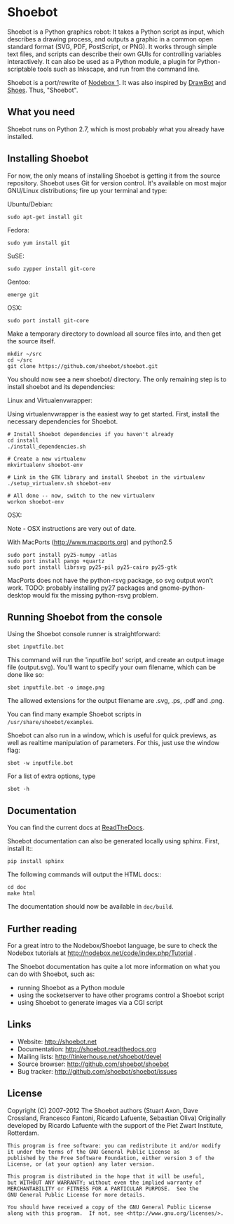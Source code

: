 Shoebot
=======

Shoebot is a Python graphics robot: It takes a Python script as input, which describes a drawing process, and outputs a graphic in a common open standard format (SVG, PDF, PostScript, or PNG). It works through simple text files, and scripts can describe their own GUIs for controlling variables interactively. It can also be used as a Python module, a plugin for Python-scriptable tools such as Inkscape, and run from the command line. 

Shoebot is a port/rewrite of [Nodebox 1](http://nodebox.net/code/index.php/Home). It was also inspired by [DrawBot](http://drawbot.com) and [Shoes](http://shoesrb.com/). Thus, "Shoebot".

What you need
-------------

Shoebot runs on Python 2.7, which is most probably what you already have installed.


Installing Shoebot
------------------

For now, the only means of installing Shoebot is getting it from the source repository. Shoebot uses Git for version control. It's available on most major GNU/Linux distributions; fire up your terminal and type:

Ubuntu/Debian:

    sudo apt-get install git

Fedora:

    sudo yum install git

SuSE:

    sudo zypper install git-core

Gentoo:

    emerge git

OSX:

    sudo port install git-core

Make a temporary directory to download all source files into, and then get the source itself.

    mkdir ~/src
    cd ~/src
    git clone https://github.com/shoebot/shoebot.git




You should now see a new shoebot/ directory. The only remaining step is to install shoebot and its dependencies:



Linux and Virtualenvwrapper:

Using virtualenvwrapper is the easiest way to get started. First, install the necessary dependencies for Shoebot.
    
    # Install Shoebot dependencies if you haven't already
    cd install
    ./install_dependencies.sh
    
    # Create a new virtualenv
    mkvirtualenv shoebot-env
    
    # Link in the GTK library and install Shoebot in the virtualenv
    ./setup_virtualenv.sh shoebot-env
    
    # All done -- now, switch to the new virtualenv
    workon shoebot-env


OSX:

Note - OSX instructions are very out of date.

With MacPorts (http://www.macports.org) and python2.5

    sudo port install py25-numpy -atlas
    sudo port install pango +quartz
    sudo port install librsvg py25-pil py25-cairo py25-gtk

MacPorts does not have the python-rsvg package, so svg output won't work.
TODO: probably installing py27 packages and gnome-python-desktop would fix the missing python-rsvg problem.



Running Shoebot from the console
--------------------------------

Using the Shoebot console runner is straightforward:

    sbot inputfile.bot

This command will run the 'inputfile.bot' script, and create an output image
file (output.svg). You'll want to specify your own filename, which can be
done like so:

    sbot inputfile.bot -o image.png

The allowed extensions for the output filename are .svg, .ps, .pdf and .png.

You can find many example Shoebot scripts in `/usr/share/shoebot/examples`.

Shoebot can also run in a window, which is useful for quick previews, as well
as realtime manipulation of parameters. For this, just use the window flag:

    sbot -w inputfile.bot

For a list of extra options, type

    sbot -h


Documentation
-------------

You can find the current docs at [ReadTheDocs](http://shoebot.readthedocs.org/).

Shoebot documentation can also be generated locally using sphinx. First, install it::

    pip install sphinx

The following commands will output the HTML docs::
  
    cd doc
    make html 

The documentation should now be available in `doc/build`.


Further reading
---------------

For a great intro to the Nodebox/Shoebot language, be sure to check the Nodebox tutorials at http://nodebox.net/code/index.php/Tutorial .

The Shoebot documentation has quite a lot more information on what you can do with Shoebot, such as:

  * running Shoebot as a Python module
  * using the socketserver to have other programs control a Shoebot script
  * using Shoebot to generate images via a CGI script


Links
-----

  * Website:             http://shoebot.net
  * Documentation:       http://shoebot.readthedocs.org
  * Mailing lists:       http://tinkerhouse.net/shoebot/devel
  * Source browser:	     http://github.com/shoebot/shoebot
  * Bug tracker:         http://github.com/shoebot/shoebot/issues


License
-------

Copyright (C) 2007-2012 The Shoebot authors (Stuart Axon, Dave Crossland, Francesco Fantoni, Ricardo Lafuente, Sebastian Oliva)
Originally developed by Ricardo Lafuente with the support of the Piet Zwart Institute, Rotterdam.

    This program is free software: you can redistribute it and/or modify
    it under the terms of the GNU General Public License as
    published by the Free Software Foundation, either version 3 of the
    License, or (at your option) any later version.

    This program is distributed in the hope that it will be useful,
    but WITHOUT ANY WARRANTY; without even the implied warranty of
    MERCHANTABILITY or FITNESS FOR A PARTICULAR PURPOSE.  See the
    GNU General Public License for more details.

    You should have received a copy of the GNU General Public License
    along with this program.  If not, see <http://www.gnu.org/licenses/>.


